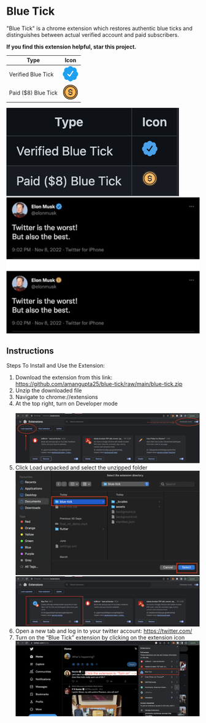 # Blue Tick


"Blue Tick" is a chrome extension which restores authentic blue ticks and distinguishes between actual verified account and paid subscribers.

**If you find this extension helpful, star this project.**

| Type      | Icon |
| ----------- | ----------- |
| Verified Blue Tick      | ![image info](./assets/img/twitter-verified-readme.svg)       |
| Paid ($8) Blue Tick   | ![image info](./assets/img/paid-readme.svg)    |

[comment]: <> (![image info]&#40;./assets/img/tweetified_snap.png&#41;)

![image info](./assets/img/7.png)
![image info](./assets/img/6.png)

## Instructions
Steps To Install and Use the Extension:

1. Download the extension from this link: https://github.com/amangupta25/blue-tick/raw/main/blue-tick.zip
2. Unzip the downloaded file
3. Navigate to chrome://extensions
4. At the top right, turn on Developer mode <br><br>
   ![image info](./assets/img/1.png)
5. Click Load unpacked and select the unzipped folder
![image info](./assets/img/2.png)
![image info](./assets/img/3.png)
6. Open a new tab and log in to your twitter account:  https://twitter.com/
7. Turn on the “Blue Tick” extension by clicking on the extension icon
   ![image info](./assets/img/4.png)
